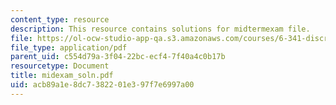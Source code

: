 ```yaml
---
content_type: resource
description: This resource contains solutions for midtermexam file.
file: https://ol-ocw-studio-app-qa.s3.amazonaws.com/courses/6-341-discrete-time-signal-processing-fall-2005/acb89a1e8dc7382201e397f7e6997a00_midexam_soln.pdf
file_type: application/pdf
parent_uid: c554d79a-3f04-22bc-ecf4-7f40a4c0b17b
resourcetype: Document
title: midexam_soln.pdf
uid: acb89a1e-8dc7-3822-01e3-97f7e6997a00
---
```

